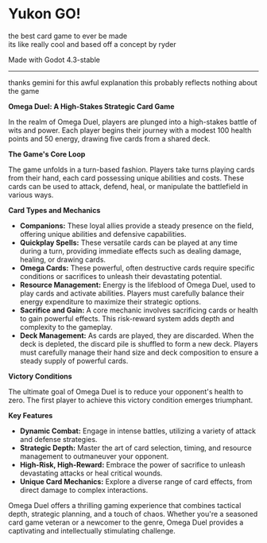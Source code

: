 # Yukon GO!
 
the best card game to ever be made  
its like really cool and based off a concept by ryder


Made with Godot 4.3-stable
  
  
  
--- 
thanks gemini for this awful explanation
this probably reflects nothing about the game

**Omega Duel: A High-Stakes Strategic Card Game**

In the realm of Omega Duel, players are plunged into a high-stakes battle of wits and power. Each player begins their journey with a modest 100 health points and 50 energy, drawing five cards from a shared deck.

**The Game's Core Loop**

The game unfolds in a turn-based fashion. Players take turns playing cards from their hand, each card possessing unique abilities and costs. These cards can be used to attack, defend, heal, or manipulate the battlefield in various ways.

**Card Types and Mechanics**

* **Companions:** These loyal allies provide a steady presence on the field, offering unique abilities and defensive capabilities.
* **Quickplay Spells:** These versatile cards can be played at any time during a turn, providing immediate effects such as dealing damage, healing, or drawing cards.
* **Omega Cards:** These powerful, often destructive cards require specific conditions or sacrifices to unleash their devastating potential.
* **Resource Management:** Energy is the lifeblood of Omega Duel, used to play cards and activate abilities. Players must carefully balance their energy expenditure to maximize their strategic options.
* **Sacrifice and Gain:** A core mechanic involves sacrificing cards or health to gain powerful effects. This risk-reward system adds depth and complexity to the gameplay.
* **Deck Management:** As cards are played, they are discarded. When the deck is depleted, the discard pile is shuffled to form a new deck. Players must carefully manage their hand size and deck composition to ensure a steady supply of powerful cards.

**Victory Conditions**

The ultimate goal of Omega Duel is to reduce your opponent's health to zero. The first player to achieve this victory condition emerges triumphant.

**Key Features**

* **Dynamic Combat:** Engage in intense battles, utilizing a variety of attack and defense strategies.
* **Strategic Depth:** Master the art of card selection, timing, and resource management to outmaneuver your opponent.
* **High-Risk, High-Reward:** Embrace the power of sacrifice to unleash devastating attacks or heal critical wounds.
* **Unique Card Mechanics:** Explore a diverse range of card effects, from direct damage to complex interactions.

Omega Duel offers a thrilling gaming experience that combines tactical depth, strategic planning, and a touch of chaos. Whether you're a seasoned card game veteran or a newcomer to the genre, Omega Duel provides a captivating and intellectually stimulating challenge.
